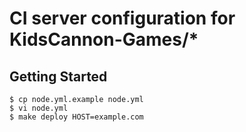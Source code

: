 # CI server configuration for KidsCannon-Games/*

## Getting Started

```
$ cp node.yml.example node.yml
$ vi node.yml
$ make deploy HOST=example.com
```
